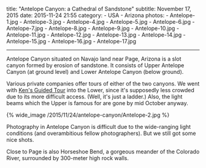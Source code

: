 title: "Antelope Canyon: a Cathedral of Sandstone"
subtitle: November 17, 2015
date: 2015-11-24 21:55
category:
	- USA
	- Arizona
photos:
	- Antelope-1.jpg
	- Antelope-3.jpg
	- Antelope-4.jpg
	- Antelope-5.jpg
	- Antelope-6.jpg
	- Antelope-7.jpg
	- Antelope-8.jpg
	- Antelope-9.jpg
	- Antelope-10.jpg
	- Antelope-11.jpg
	- Antelope-12.jpg
	- Antelope-13.jpg
	- Antelope-14.jpg
	- Antelope-15.jpg
	- Antelope-16.jpg
	- Antelope-17.jpg
	
---

Antelope Canyon situated on Navajo land near Page, Arizona is a slot canyon formed by erosion of sandstone. It consists of Upper Antelope Canyon (at ground level) and Lower Antelope Canyon (below ground).

Various private companies offer tours of either of the two canyons. We went with [Ken's Guided Tour](http://lowerantelope.com/) into the Lower, since it's supposedly less crowded due to its more difficult access. (Well, it's just a ladder.) Also, the light beams which the Upper is famous for are gone by mid October anyway.

{% wide_image /2015/11/24/antelope-canyon/Antelope-2.jpg %}

Photography in Antelope Canyon is difficult due to the wide-ranging light conditions (and overambitious fellow photographers). But we still got some nice shots.

Close to Page is also Horseshoe Bend, a gorgeous meander of the Colorado River, surrounded by 300-meter high rock walls.